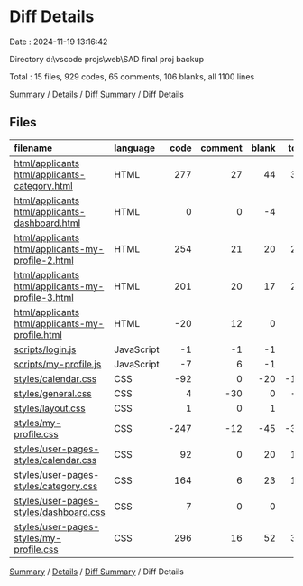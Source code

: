 # Diff Details

Date : 2024-11-19 13:16:42

Directory d:\\vscode projs\\web\\SAD final proj backup

Total : 15 files,  929 codes, 65 comments, 106 blanks, all 1100 lines

[Summary](results.md) / [Details](details.md) / [Diff Summary](diff.md) / Diff Details

## Files
| filename | language | code | comment | blank | total |
| :--- | :--- | ---: | ---: | ---: | ---: |
| [html/applicants html/applicants-category.html](/html/applicants%20html/applicants-category.html) | HTML | 277 | 27 | 44 | 348 |
| [html/applicants html/applicants-dashboard.html](/html/applicants%20html/applicants-dashboard.html) | HTML | 0 | 0 | -4 | -4 |
| [html/applicants html/applicants-my-profile-2.html](/html/applicants%20html/applicants-my-profile-2.html) | HTML | 254 | 21 | 20 | 295 |
| [html/applicants html/applicants-my-profile-3.html](/html/applicants%20html/applicants-my-profile-3.html) | HTML | 201 | 20 | 17 | 238 |
| [html/applicants html/applicants-my-profile.html](/html/applicants%20html/applicants-my-profile.html) | HTML | -20 | 12 | 0 | -8 |
| [scripts/login.js](/scripts/login.js) | JavaScript | -1 | -1 | -1 | -3 |
| [scripts/my-profile.js](/scripts/my-profile.js) | JavaScript | -7 | 6 | -1 | -2 |
| [styles/calendar.css](/styles/calendar.css) | CSS | -92 | 0 | -20 | -112 |
| [styles/general.css](/styles/general.css) | CSS | 4 | -30 | 0 | -26 |
| [styles/layout.css](/styles/layout.css) | CSS | 1 | 0 | 1 | 2 |
| [styles/my-profile.css](/styles/my-profile.css) | CSS | -247 | -12 | -45 | -304 |
| [styles/user-pages-styles/calendar.css](/styles/user-pages-styles/calendar.css) | CSS | 92 | 0 | 20 | 112 |
| [styles/user-pages-styles/category.css](/styles/user-pages-styles/category.css) | CSS | 164 | 6 | 23 | 193 |
| [styles/user-pages-styles/dashboard.css](/styles/user-pages-styles/dashboard.css) | CSS | 7 | 0 | 0 | 7 |
| [styles/user-pages-styles/my-profile.css](/styles/user-pages-styles/my-profile.css) | CSS | 296 | 16 | 52 | 364 |

[Summary](results.md) / [Details](details.md) / [Diff Summary](diff.md) / Diff Details